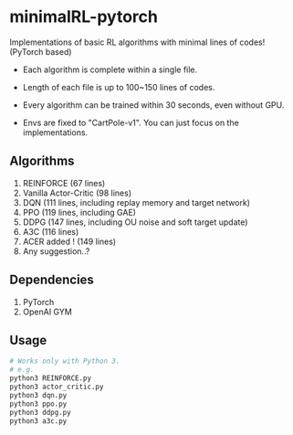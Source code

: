 # minimalRL-pytorch

Implementations of basic RL algorithms with minimal lines of codes! (PyTorch based)

* Each algorithm is complete within a single file.

* Length of each file is up to 100~150 lines of codes.

* Every algorithm can be trained within 30 seconds, even without GPU.

* Envs are fixed to "CartPole-v1". You can just focus on the implementations.



## Algorithms
1. REINFORCE (67 lines)
2. Vanilla Actor-Critic (98 lines)
3. DQN (111 lines,  including replay memory and target network)
4. PPO (119 lines,  including GAE)
5. DDPG (147 lines, including OU noise and soft target update)
6. A3C (116 lines)
7. ACER added ! (149 lines)
8. Any suggestion..?


## Dependencies
1. PyTorch
2. OpenAI GYM

## Usage
```bash
# Works only with Python 3.
# e.g.
python3 REINFORCE.py
python3 actor_critic.py
python3 dqn.py
python3 ppo.py
python3 ddpg.py
python3 a3c.py
```
